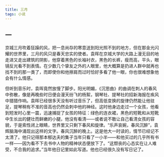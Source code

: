 ```yaml
---
title: 三月
tags: 小说
---
```


## 一

京城三月吹着狂躁的风，把一息尚存的寒意送到阳光照不到的地方，但在那金光闪耀的世界里，三月的风只是春天忠实的使者。袁晖在京城大学的大路上漫无目的地走进又走出建筑的阴影，他穿着黑色的长袖衬衣，黑色的长裤，瘦而高，平头，眼镜反光看不到表情。在少数几个挚友之外的人眼里，他大概算是扔进人群中就再也找不到的那一类了，而即使你和他擦肩而过时恰好多看了他一眼，你也很难想象他会有什么情感。<!--more-->

但听到音乐时，袁晖竟然放慢了脚步。阳光明媚，《沉思曲》的曲调在刺人的春风中弥散，像是再晚些时日便会漫天纷飞的杨絮，钢琴社、提琴社的招新海报在疾风中猎猎作响。袁晖已经很多天没有听过音乐了，但高低变换的旋律仍然能让他驻足，提琴稍有不准的音高也仍然会刺中他的神经。这时他身边走过一个女孩，他看到短发时心里一震，迅速捕捉了女孩的特征：绿色的连衣裙，黑色的短靴和从短靴中生长出的健壮而鲜嫩的小腿，他没有看清——或者说不敢让自己看清女孩的容貌，于是索性闭上眼睛，世界里又只剩下春风和旋律。“乐声哀婉，春风沉醉”，袁辉脑海中涌现出这样的文字。春风沉醉的晚上。这是他大一时读的，情节已经记不太清了。他只记得那本郁达夫的集子当年只看了一小半——和他买过的几乎所有书一样——因为看不下去书中人物的精神状态便放下了。“这颓丧的心态实在让人难受，不合我的追求。”当年他日记里如此写道。他也已经很久没有写日记了。